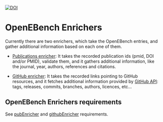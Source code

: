 [![DOI](https://zenodo.org/badge/120434235.svg)](https://zenodo.org/badge/latestdoi/120434235)

# OpenEBench Enrichers

Currently there are two enrichers, which take the OpenEBench entries, and gather additional information based on each one of them.

* [Publications enricher](pubEnricher): It takes the recorded publication ids (pmid, DOI and/or PMID), validate them, and it gathers additional information, like the journal, year, authors, references and citations.

* [GitHub enricher](githubEnricher): It takes the recorded links pointing to GitHub resources, and it fetches additional information provided by [GitHub API](https://developer.github.com/v3/): tags, releases, commits, branches, authors, licences, etc...

## OpenEBench Enrichers requirements

See [pubEnricher](pubEnricher/INSTALL.md) and [githubEnricher](githubEnricher/INSTALL.md) requirements.

